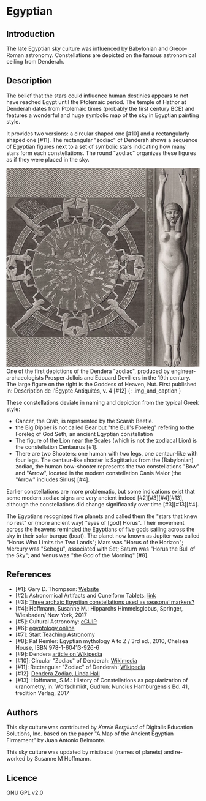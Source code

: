 # Egyptian

## Introduction

The late Egyptian sky culture was influenced by Babylonian and Greco-Roman
astronomy. Constellations are depicted on the famous astronomical ceiling from
Denderah.

## Description

The belief that the stars could influence human destinies appears to not have
reached Egypt until the Ptolemaic period. The temple of Hathor at Denderah
dates from Ptolemaic times (probably the first century BCE) and features a
wonderful and huge symbolic map of the sky in Egyptian painting style.

It provides two versions: a circular shaped one [#10] and a rectangularly shaped
one [#11]. The rectangular "zodiac" of Denderah shows a sequence of Egyptian
figures next to a set of symbolic stars indicating how many stars form each
constellations. The round "zodiac" organizes these figures as if they were
placed in the sky.

![](dendera_zodiac.webp)
One of the first depictions of the Dendera "zodiac", produced by
engineer-archaeologists Prosper Jollois and Edouard Devilliers in the 19th
century. The large figure on the right is the Goddess of Heaven, Nut. First
published in: Description de l'Égypte Antiquités, v. 4 [#12]
{: .img_and_caption }

These constellations deviate in naming and depiction from the typical Greek
style:

 * Cancer, the Crab, is represented by the Scarab Beetle.
 * the Big Dipper is not called Bear but "the Bull's Foreleg" refering to the
Foreleg of God Seth, an ancient Egyptian constellation
 * The figure of the Lion near the Scales (which is not the zodiacal Lion) is
the constellation Centaurus [#1].
 * There are two Shooters: one human with two legs, one centaur-like with four
legs. The centaur-like shooter is Sagittarius from the (Babylonian) zodiac, the
human bow-shooter represents the two constellations "Bow" and "Arrow", located
in the modern constellation Canis Maior (the "Arrow" includes Sirius) [#4].

Earlier constellations are more problematic, but some indications exist that
some modern zodiac signs are very ancient indeed [#2][#3][#4][#13], although
the constellations did change significantly over time [#3][#13][#4].

The Egyptians recognized five planets and called them the "stars that knew no
rest" or (more ancient way) "eyes of [god] Horus". Their movement across the
heavens reminded the Egyptians of five gods sailing across the sky in their
solar barque (boat). The planet now known as Jupiter was called "Horus Who
Limits the Two Lands"; Mars was "Horus of the Horizon"; Mercury was "Sebegu",
associated with Set; Saturn was "Horus the Bull of the Sky"; and Venus was "the
God of the Morning" [#8].

## References

 - [#1]: Gary D. Thompson: [Website](http://members.westnet.com.au/gary-david-thompson/page11-11.html)
 - [#2]: Astronomical Artifacts and Cuneiform Tablets: [link](http://members.westnet.com.au/Gary-David-Thompson/page11-15.html)
 - [#3]: [Three archaic Egyptian constellations used as seasonal markers?](http://www.catchpenny.org/thoth/3arch.htm)
 - [#4]: Hoffmann, Susanne M.: Hipparchs Himmelsglobus, Springer, Wiesbaden/ New York, 2017
 - [#5]: Cultural Astronomy: [eCUIP](http://ecuip.lib.uchicago.edu/diglib/science/cultural_astronomy/cultures_egypt-2.html)
 - [#6]: [egyptology online](http://www.egyptologyonline.com/astronomy.htm)
 - [#7]: [Start Teaching Astronomy](http://www.starteachastronomy.com/egyptian.html)
 - [#8]: Pat Remler: Egyptian mythology A to Z / 3rd ed., 2010, Chelsea House, ISBN 978-1-60413-926-6
 - [#9]: Dendera [article on Wikipedia](https://en.wikipedia.org/wiki/Dendera)
 - [#10]: Circular "Zodiac" of Denderah: [Wikimedia](https://upload.wikimedia.org/wikipedia/commons/3/37/Dendera.jpg)
 - [#11]: Rectangular "Zodiac" of Denderah: [Wikipedia](https://en.wikipedia.org/wiki/Egyptian_astronomy#/media/File:Dendera_Deckenrelief_08.JPG)
 - [#12]: [Dendera Zodiac, Linda Hall](https://napoleon.lindahall.org/zodiac_dendera.shtml)
 - [#13]: Hoffmann, S.M.: History of Constellations as popularization of uranometry, in: Wolfschmidt, Gudrun: Nuncius Hamburgensis Bd. 41, tredition Verlag, 2017

## Authors

This sky culture was contributed by _Karrie Berglund_ of Digitalis Education
Solutions, Inc. based on the paper "A Map of the Ancient Egyptian Firmament” by
Juan Antonio Belmonte.

This sky culture was updated by misibacsi (names of planets) and re-worked by
Susanne M Hoffmann.

## Licence

GNU GPL v2.0
